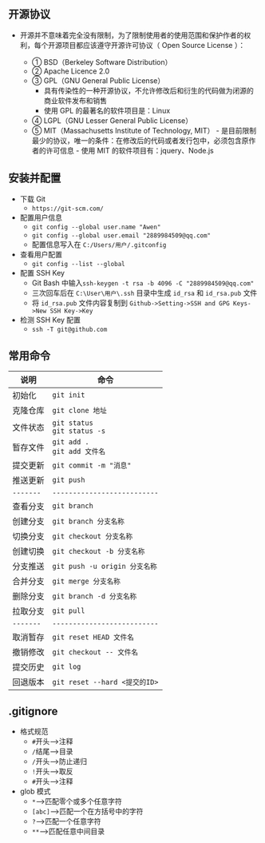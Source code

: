 ## 开源协议

- 开源并不意味着完全没有限制，为了限制使用者的使用范围和保护作者的权利，每个开源项目都应该遵守开源许可协议（ Open Source License ）：

  - ① BSD（Berkeley Software Distribution）
  - ② Apache Licence 2.0
  - ③ GPL（GNU General Public License）
    - 具有传染性的一种开源协议，不允许修改后和衍生的代码做为闭源的商业软件发布和销售
    - 使用 GPL 的最著名的软件项目是：Linux
  - ④ LGPL（GNU Lesser General Public License）
  - ⑤ MIT（Massachusetts Institute of Technology, MIT） - 是目前限制最少的协议，唯一的条件：在修改后的代码或者发行包中，必须包含原作者的许可信息 - 使用 MIT 的软件项目有：jquery、Node.js

## 安装并配置

- 下载 Git
  - `https://git-scm.com/`
- 配置用户信息
  - `git config --global user.name "Awen"`
  - `git config --global user.email "2889984509@qq.com"`
  - 配置信息写入在 `C:/Users/用户/.gitconfig`
- 查看用户配置
  - `git config --list --global`
- 配置 SSH Key
  - Git Bash 中输入`ssh-keygen -t rsa -b 4096 -C "2889984509@qq.com"`
  - 三次回车后在 `C:\User\用户\.ssh` 目录中生成 `id_rsa` 和 `id_rsa.pub` 文件
  - 将 `id_rsa.pub` 文件内容复制到 `Github->Setting->SSH and GPG Keys->New SSH Key->Key`
- 检测 SSH Key 配置
  - `ssh -T git@github.com`

## 常用命令

| 说明      | 命令                               |
| --------- | ---------------------------------- |
| 初始化    | `git init `                        |
| 克隆仓库  | `git clone 地址`                   |
| 文件状态  | `git status` <br> `git status -s`  |
| 暂存文件  | `git add . ` <br> `git add 文件名` |
| 提交更新  | `git commit -m "消息"`             |
| 推送更新  | `git push`                         |
| `-------` | `--------------------------`       |
| 查看分支  | `git branch`                       |
| 创建分支  | `git branch 分支名称`              |
| 切换分支  | `git checkout 分支名称`            |
| 创建切换  | `git checkout -b 分支名称`         |
| 分支推送  | `git push -u origin 分支名称`      |
| 合并分支  | `git merge 分支名称`               |
| 删除分支  | `git branch -d 分支名称`           |
| 拉取分支  | `git pull`                         |
| `-------` | `--------------------------`       |
| 取消暂存  | `git reset HEAD 文件名`            |
| 撤销修改  | `git checkout -- 文件名 `          |
| 提交历史  | `git log`                          |
| 回退版本  | `git reset --hard <提交的ID>`      |

## .gitignore

- 格式规范
  - `#`开头-->注释
  - `/`结尾-->目录
  - `/`开头-->防止递归
  - `!`开头-->取反
  - `#`开头-->注释
- glob 模式
  - `*`-->匹配零个或多个任意字符
  - `[abc]`-->匹配一个在方括号中的字符
  - `?`-->匹配一个任意字符
  - `**`-->匹配任意中间目录
